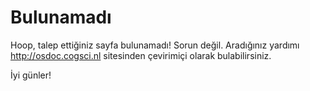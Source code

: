 # Bulunamadı

Hoop, talep ettiğiniz sayfa bulunamadı! Sorun değil. Aradığınız yardımı <http://osdoc.cogsci.nl> sitesinden çevirimiçi olarak bulabilirsiniz.

İyi günler!
